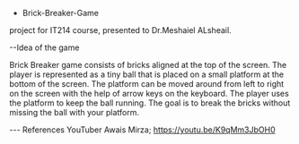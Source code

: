 - Brick-Breaker-Game

project for IT214 course, presented to Dr.Meshaiel ALsheail.

--Idea of the game 

Brick Breaker game consists of bricks aligned at the top of the screen. The player is represented as a tiny ball that is placed on a small platform at the bottom of the screen. The platform can be moved around from left to right on the screen with the help of arrow keys on the keyboard. The player uses the platform to keep the ball running. The goal is to break the bricks without missing the ball with your platform.

--- References 
 YouTuber Awais Mirza; 
https://youtu.be/K9qMm3JbOH0 
